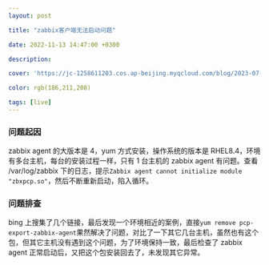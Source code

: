 ```yaml
---
layout: post

title: "zabbix客户端无法启动问题"

date: 2022-11-13 14:47:00 +0300

description:  

cover: 'https://jc-1258611203.cos.ap-beijing.myqcloud.com/blog/2023-07-27-%E6%88%AA%E5%B1%8F2023-07-27%20%E4%B8%8B%E5%8D%882.57.44.png'

color: rgb(186,211,208)

tags: [live]
---
```


### 问题起因

zabbix agent 的大版本是 4，yum 方式安装，操作系统的版本是 RHEL8.4，环境有多台主机，每台的安装过程一样，只有 1 台主机的 zabbix agent 有问题。查看 /var/log/zabbix 下的日志，提示`Zabbix agent cannot initialize module "zbxpcp.so"`，然后不断重新启动，陷入循环。

### 问题排查

bing 上搜集了几个链接，最后发现一个环境相近的案例，直接`yum remove pcp-export-zabbix-agent`果然解决了问题，对比了一下其它几台主机，虽然也有这个包，但其它主机没有遇到这个问题，为了环境保持一致，最后检查了 zabbix agent 正常启动后，又把这个包安装回去了，未发现其它异常。

